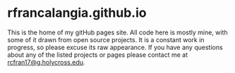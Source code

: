 # rfrancalangia.github.io
This is the home of my gitHub pages site. All code here is mostly mine, with some of it 
drawn from open source projects. It is a constant work in progress, so please excuse its
raw appearance. If you have any questions about any of the listed projects or pages 
please contact me at rcfran17@g.holycross.edu.

